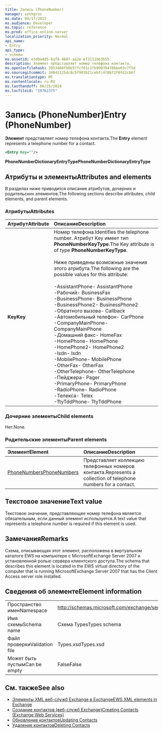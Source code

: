 ```yaml
---
title: Запись (PhoneNumber)
manager: sethgros
ms.date: 09/17/2015
ms.audience: Developer
ms.topic: reference
ms.prod: office-online-server
localization_priority: Normal
api_name:
- Entry
api_type:
- schema
ms.assetid: e3d0a4d5-8af8-4607-aa2e-ef3111b63b55
description: Элемент представляет номер телефона контакта.
ms.openlocfilehash: 3953488fb0b57fcf01c2fb99039478bbe03c7f5d
ms.sourcegitcommit: 34041125dc8c5f993b21cebfc4f8b72f0fd2cb6f
ms.translationtype: MT
ms.contentlocale: ru-RU
ms.lasthandoff: 06/25/2018
ms.locfileid: "19762375"
---
```

# <a name="entry-phonenumber"></a><span data-ttu-id="d7581-103">Запись (PhoneNumber)</span><span class="sxs-lookup"><span data-stu-id="d7581-103">Entry (PhoneNumber)</span></span>

<span data-ttu-id="d7581-104">**Элемент** представляет номер телефона контакта.</span><span class="sxs-lookup"><span data-stu-id="d7581-104">The **Entry** element represents a telephone number for a contact.</span></span> 
  
```xml
<Entry Key=""/>
```

 <span data-ttu-id="d7581-105">**PhoneNumberDictionaryEntryType**</span><span class="sxs-lookup"><span data-stu-id="d7581-105">**PhoneNumberDictionaryEntryType**</span></span>
## <a name="attributes-and-elements"></a><span data-ttu-id="d7581-106">Атрибуты и элементы</span><span class="sxs-lookup"><span data-stu-id="d7581-106">Attributes and elements</span></span>

<span data-ttu-id="d7581-107">В разделах ниже приводится описание атрибутов, дочерних и родительских элементов.</span><span class="sxs-lookup"><span data-stu-id="d7581-107">The following sections describe attributes, child elements, and parent elements.</span></span>
  
### <a name="attributes"></a><span data-ttu-id="d7581-108">Атрибуты</span><span class="sxs-lookup"><span data-stu-id="d7581-108">Attributes</span></span>

|<span data-ttu-id="d7581-109">**Атрибут**</span><span class="sxs-lookup"><span data-stu-id="d7581-109">**Attribute**</span></span>|<span data-ttu-id="d7581-110">**Описание**</span><span class="sxs-lookup"><span data-stu-id="d7581-110">**Description**</span></span>|
|:-----|:-----|
|<span data-ttu-id="d7581-111">**Key**</span><span class="sxs-lookup"><span data-stu-id="d7581-111">**Key**</span></span> <br/> | <span data-ttu-id="d7581-112">Номер телефона.</span><span class="sxs-lookup"><span data-stu-id="d7581-112">Identifies the telephone number.</span></span> <span data-ttu-id="d7581-113">Атрибут Key имеет тип **PhoneNumberKeyType**.</span><span class="sxs-lookup"><span data-stu-id="d7581-113">The Key attribute is of type **PhoneNumberKeyType**.</span></span><br/><br/> <span data-ttu-id="d7581-114">Ниже приведены возможные значения этого атрибута.</span><span class="sxs-lookup"><span data-stu-id="d7581-114">The following are the possible values for this attribute:</span></span><br/><br/><span data-ttu-id="d7581-115">-AssistantPhone</span><span class="sxs-lookup"><span data-stu-id="d7581-115">-  AssistantPhone</span></span>  <br/><span data-ttu-id="d7581-116">-Рабочий</span><span class="sxs-lookup"><span data-stu-id="d7581-116">-  BusinessFax</span></span>  <br/><span data-ttu-id="d7581-117">-BusinessPhone</span><span class="sxs-lookup"><span data-stu-id="d7581-117">-  BusinessPhone</span></span>  <br/><span data-ttu-id="d7581-118">-BusinessPhone2</span><span class="sxs-lookup"><span data-stu-id="d7581-118">-  BusinessPhone2</span></span>  <br/><span data-ttu-id="d7581-119">-Обратного вызова</span><span class="sxs-lookup"><span data-stu-id="d7581-119">-  Callback</span></span>  <br/><span data-ttu-id="d7581-120">-Автомобильный телефон</span><span class="sxs-lookup"><span data-stu-id="d7581-120">-  CarPhone</span></span>  <br/><span data-ttu-id="d7581-121">-CompanyMainPhone</span><span class="sxs-lookup"><span data-stu-id="d7581-121">-  CompanyMainPhone</span></span>  <br/><span data-ttu-id="d7581-122">-Домашний факс</span><span class="sxs-lookup"><span data-stu-id="d7581-122">-  HomeFax</span></span>  <br/><span data-ttu-id="d7581-123">-HomePhone</span><span class="sxs-lookup"><span data-stu-id="d7581-123">-  HomePhone</span></span>  <br/><span data-ttu-id="d7581-124">-HomePhone2</span><span class="sxs-lookup"><span data-stu-id="d7581-124">-  HomePhone2</span></span>  <br/><span data-ttu-id="d7581-125">-Isdn</span><span class="sxs-lookup"><span data-stu-id="d7581-125">-  Isdn</span></span>  <br/><span data-ttu-id="d7581-126">-MobilePhone</span><span class="sxs-lookup"><span data-stu-id="d7581-126">-  MobilePhone</span></span>  <br/><span data-ttu-id="d7581-127">-OtherFax</span><span class="sxs-lookup"><span data-stu-id="d7581-127">-  OtherFax</span></span>  <br/><span data-ttu-id="d7581-128">-OtherTelephone</span><span class="sxs-lookup"><span data-stu-id="d7581-128">-  OtherTelephone</span></span>  <br/><span data-ttu-id="d7581-129">-Пейджера</span><span class="sxs-lookup"><span data-stu-id="d7581-129">-  Pager</span></span>  <br/><span data-ttu-id="d7581-130">-PrimaryPhone</span><span class="sxs-lookup"><span data-stu-id="d7581-130">-  PrimaryPhone</span></span>  <br/><span data-ttu-id="d7581-131">-RadioPhone</span><span class="sxs-lookup"><span data-stu-id="d7581-131">-  RadioPhone</span></span>  <br/><span data-ttu-id="d7581-132">-Телекса</span><span class="sxs-lookup"><span data-stu-id="d7581-132">-  Telex</span></span>  <br/><span data-ttu-id="d7581-133">-TtyTddPhone</span><span class="sxs-lookup"><span data-stu-id="d7581-133">-  TtyTddPhone</span></span>  <br/> |
   
### <a name="child-elements"></a><span data-ttu-id="d7581-134">Дочерние элементы</span><span class="sxs-lookup"><span data-stu-id="d7581-134">Child elements</span></span>

<span data-ttu-id="d7581-135">Нет.</span><span class="sxs-lookup"><span data-stu-id="d7581-135">None.</span></span>
  
### <a name="parent-elements"></a><span data-ttu-id="d7581-136">Родительские элементы</span><span class="sxs-lookup"><span data-stu-id="d7581-136">Parent elements</span></span>

|<span data-ttu-id="d7581-137">**Элемент**</span><span class="sxs-lookup"><span data-stu-id="d7581-137">**Element**</span></span>|<span data-ttu-id="d7581-138">**Описание**</span><span class="sxs-lookup"><span data-stu-id="d7581-138">**Description**</span></span>|
|:-----|:-----|
|[<span data-ttu-id="d7581-139">PhoneNumbers</span><span class="sxs-lookup"><span data-stu-id="d7581-139">PhoneNumbers</span></span>](phonenumbers.md) <br/> |<span data-ttu-id="d7581-140">Представляет коллекцию телефонных номеров контакта.</span><span class="sxs-lookup"><span data-stu-id="d7581-140">Represents a collection of telephone numbers for a contact.</span></span>  <br/> |
   
## <a name="text-value"></a><span data-ttu-id="d7581-141">Текстовое значение</span><span class="sxs-lookup"><span data-stu-id="d7581-141">Text value</span></span>

<span data-ttu-id="d7581-142">Текстовое значение, представляющее номер телефона является обязательным, если данный элемент используется.</span><span class="sxs-lookup"><span data-stu-id="d7581-142">A text value that represents a telephone number is required if this element is used.</span></span>
  
## <a name="remarks"></a><span data-ttu-id="d7581-143">Замечания</span><span class="sxs-lookup"><span data-stu-id="d7581-143">Remarks</span></span>

<span data-ttu-id="d7581-144">Схема, описывающая этот элемент, расположена в виртуальном каталоге EWS на компьютере с MicrosoftExchange Server 2007 и установленной ролью сервера клиентского доступа.</span><span class="sxs-lookup"><span data-stu-id="d7581-144">The schema that describes this element is located in the EWS virtual directory of the computer that is running MicrosoftExchange Server 2007 that has the Client Access server role installed.</span></span>
  
## <a name="element-information"></a><span data-ttu-id="d7581-145">Сведения об элементе</span><span class="sxs-lookup"><span data-stu-id="d7581-145">Element information</span></span>

|||
|:-----|:-----|
|<span data-ttu-id="d7581-146">Пространство имен</span><span class="sxs-lookup"><span data-stu-id="d7581-146">Namespace</span></span>  <br/> |http://schemas.microsoft.com/exchange/services/2006/types  <br/> |
|<span data-ttu-id="d7581-147">Имя схемы</span><span class="sxs-lookup"><span data-stu-id="d7581-147">Schema name</span></span>  <br/> |<span data-ttu-id="d7581-148">Схема Types</span><span class="sxs-lookup"><span data-stu-id="d7581-148">Types schema</span></span>  <br/> |
|<span data-ttu-id="d7581-149">Файл проверки</span><span class="sxs-lookup"><span data-stu-id="d7581-149">Validation file</span></span>  <br/> |<span data-ttu-id="d7581-150">Types.xsd</span><span class="sxs-lookup"><span data-stu-id="d7581-150">Types.xsd</span></span>  <br/> |
|<span data-ttu-id="d7581-151">Может быть пустым</span><span class="sxs-lookup"><span data-stu-id="d7581-151">Can be empty</span></span>  <br/> |<span data-ttu-id="d7581-152">False</span><span class="sxs-lookup"><span data-stu-id="d7581-152">False</span></span>  <br/> |
   
## <a name="see-also"></a><span data-ttu-id="d7581-153">См. также</span><span class="sxs-lookup"><span data-stu-id="d7581-153">See also</span></span>

- [<span data-ttu-id="d7581-154">Элементы XML веб-служб Exchange в Exchange</span><span class="sxs-lookup"><span data-stu-id="d7581-154">EWS XML elements in Exchange</span></span>](ews-xml-elements-in-exchange.md)
- [<span data-ttu-id="d7581-155">Создание контактов (веб-служб Exchange)</span><span class="sxs-lookup"><span data-stu-id="d7581-155">Creating Contacts (Exchange Web Services)</span></span>](http://msdn.microsoft.com/library/4845917e-70d1-481c-bbd7-011ec6571789%28Office.15%29.aspx) 
- [<span data-ttu-id="d7581-156">Обновление контактов</span><span class="sxs-lookup"><span data-stu-id="d7581-156">Updating Contacts</span></span>](http://msdn.microsoft.com/library/9a865953-b94a-4229-b632-2dee433314be%28Office.15%29.aspx)  
- [<span data-ttu-id="d7581-157">Удаление контактов</span><span class="sxs-lookup"><span data-stu-id="d7581-157">Deleting Contacts</span></span>](http://msdn.microsoft.com/library/fcc3dc84-cd3e-455e-a1a7-ae6921c9b588%28Office.15%29.aspx)

